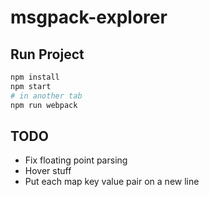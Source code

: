 # msgpack-explorer

## Run Project

```sh
npm install
npm start
# in another tab
npm run webpack
```

## TODO

- Fix floating point parsing
- Hover stuff
- Put each map key value pair on a new line
